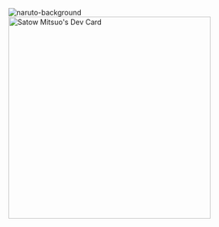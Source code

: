 ![naruto-background](https://user-images.githubusercontent.com/125443259/236382667-a32f2288-7649-4552-8435-85c1df7b9908.gif)
<a href="https://app.daily.dev/BTMelody"><img src="https://api.daily.dev/devcards/3ab1fd88984541c9b53b010ced6cec57.png?r=cay" width="400" alt="Satow Mitsuo's Dev Card"/></a>

